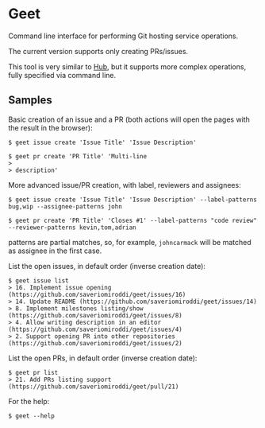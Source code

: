 # Geet

Command line interface for performing Git hosting service operations.

The current version supports only creating PRs/issues.

This tool is very similar to [Hub](https://github.com/github/hub), but it supports more complex operations, fully specified via command line.

## Samples

Basic creation of an issue and a PR (both actions will open the pages with the result in the browser):

    $ geet issue create 'Issue Title' 'Issue Description'
    
    $ geet pr create 'PR Title' 'Multi-line
    > 
    > description'

More advanced issue/PR creation, with label, reviewers and assignees:

    $ geet issue create 'Issue Title' 'Issue Description' --label-patterns bug,wip --assignee-patterns john
    
    $ geet pr create 'PR Title' 'Closes #1' --label-patterns "code review" --reviewer-patterns kevin,tom,adrian

patterns are partial matches, so, for example, `johncarmack` will be matched as assignee in the first case.

List the open issues, in default order (inverse creation date):

    $ geet issue list
    > 16. Implement issue opening (https://github.com/saveriomiroddi/geet/issues/16)
    > 14. Update README (https://github.com/saveriomiroddi/geet/issues/14)
    > 8. Implement milestones listing/show (https://github.com/saveriomiroddi/geet/issues/8)
    > 4. Allow writing description in an editor (https://github.com/saveriomiroddi/geet/issues/4)
    > 2. Support opening PR into other repositories (https://github.com/saveriomiroddi/geet/issues/2)

List the open PRs, in default order (inverse creation date):

    $ geet pr list
    > 21. Add PRs listing support (https://github.com/saveriomiroddi/geet/pull/21)

For the help:

    $ geet --help
